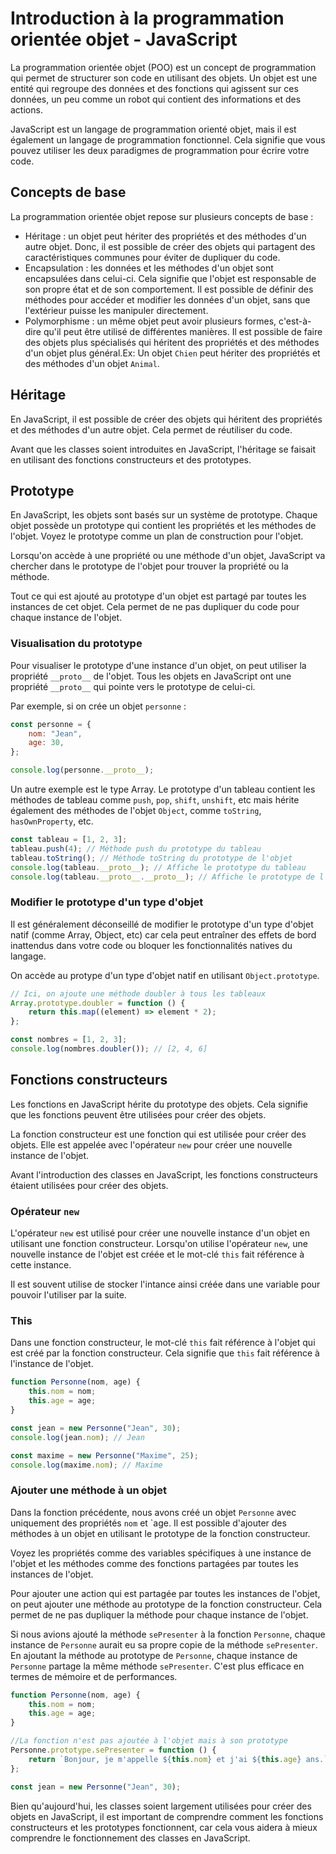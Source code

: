 # Introduction à la programmation orientée objet - JavaScript

La programmation orientée objet (POO) est un concept de programmation qui permet de structurer son code en utilisant des objets. Un objet est une entité qui regroupe des données et des fonctions qui agissent sur ces données, un peu comme un robot qui contient des informations et des actions.

JavaScript est un langage de programmation orienté objet, mais il est également un langage de programmation fonctionnel. Cela signifie que vous pouvez utiliser les deux paradigmes de programmation pour écrire votre code.

## Concepts de base

La programmation orientée objet repose sur plusieurs concepts de base :

-   Héritage : un objet peut hériter des propriétés et des méthodes d'un autre objet. Donc, il est possible de créer des objets qui partagent des caractéristiques communes pour éviter de dupliquer du code.
-   Encapsulation : les données et les méthodes d'un objet sont encapsulées dans celui-ci. Cela signifie que l'objet est responsable de son propre état et de son comportement. Il est possible de définir des méthodes pour accéder et modifier les données d'un objet, sans que l'extérieur puisse les manipuler directement.
-   Polymorphisme : un même objet peut avoir plusieurs formes, c'est-à-dire qu'il peut être utilisé de différentes manières. Il est possible de faire des objets plus spécialisés qui héritent des propriétés et des méthodes d'un objet plus général.Ex: Un objet `Chien` peut hériter des propriétés et des méthodes d'un objet `Animal`.

## Héritage

En JavaScript, il est possible de créer des objets qui héritent des propriétés et des méthodes d'un autre objet. Cela permet de réutiliser du code.

Avant que les classes soient introduites en JavaScript, l'héritage se faisait en utilisant des fonctions constructeurs et des prototypes.

## Prototype

En JavaScript, les objets sont basés sur un système de prototype. Chaque objet possède un prototype qui contient les propriétés et les méthodes de l'objet. Voyez le prototype comme un plan de construction pour l'objet.

Lorsqu'on accède à une propriété ou une méthode d'un objet, JavaScript va chercher dans le prototype de l'objet pour trouver la propriété ou la méthode.

Tout ce qui est ajouté au prototype d'un objet est partagé par toutes les instances de cet objet. Cela permet de ne pas dupliquer du code pour chaque instance de l'objet.

### Visualisation du prototype

Pour visualiser le prototype d'une instance d'un objet, on peut utiliser la propriété `__proto__` de l'objet. Tous les objets en JavaScript ont une propriété `__proto__` qui pointe vers le prototype de celui-ci.

Par exemple, si on crée un objet `personne` :

```js
const personne = {
    nom: "Jean",
    age: 30,
};

console.log(personne.__proto__);
```

Un autre exemple est le type Array. Le prototype d'un tableau contient les méthodes de tableau comme `push`, `pop`, `shift`, `unshift`, etc mais hérite également des méthodes de l'objet `Object`, comme `toString`, `hasOwnProperty`, etc.

```js
const tableau = [1, 2, 3];
tableau.push(4); // Méthode push du prototype du tableau
tableau.toString(); // Méthode toString du prototype de l'objet
console.log(tableau.__proto__); // Affiche le prototype du tableau
console.log(tableau.__proto__.__proto__); // Affiche le prototype de l'objet
```

### Modifier le prototype d'un type d'objet

Il est généralement déconseillé de modifier le prototype d'un type d'objet natif (comme Array, Object, etc) car cela peut entraîner des effets de bord inattendus dans votre code ou bloquer les fonctionnalités natives du langage.

On accède au protype d'un type d'objet natif en utilisant `Object.prototype`.

```js
// Ici, on ajoute une méthode doubler à tous les tableaux
Array.prototype.doubler = function () {
    return this.map((element) => element * 2);
};

const nombres = [1, 2, 3];
console.log(nombres.doubler()); // [2, 4, 6]
```

## Fonctions constructeurs

Les fonctions en JavaScript hérite du prototype des objets. Cela signifie que les fonctions peuvent être utilisées pour créer des objets.

La fonction constructeur est une fonction qui est utilisée pour créer des objets. Elle est appelée avec l'opérateur `new` pour créer une nouvelle instance de l'objet.

Avant l'introduction des classes en JavaScript, les fonctions constructeurs étaient utilisées pour créer des objets.

### Opérateur `new`

L'opérateur `new` est utilisé pour créer une nouvelle instance d'un objet en utilisant une fonction constructeur. Lorsqu'on utilise l'opérateur `new`, une nouvelle instance de l'objet est créée et le mot-clé `this` fait référence à cette instance.

Il est souvent utilise de stocker l'intance ainsi créée dans une variable pour pouvoir l'utiliser par la suite.

### This

Dans une fonction constructeur, le mot-clé `this` fait référence à l'objet qui est créé par la fonction constructeur. Cela signifie que `this` fait référence à l'instance de l'objet.

```js
function Personne(nom, age) {
    this.nom = nom;
    this.age = age;
}

const jean = new Personne("Jean", 30);
console.log(jean.nom); // Jean

const maxime = new Personne("Maxime", 25);
console.log(maxime.nom); // Maxime
```

### Ajouter une méthode à un objet

Dans la fonction précédente, nous avons créé un objet `Personne` avec uniquement des propriétés `nom` et `age. Il est possible d'ajouter des méthodes à un objet en utilisant le prototype de la fonction constructeur.

Voyez les propriétés comme des variables spécifiques à une instance de l'objet et les méthodes comme des fonctions partagées par toutes les instances de l'objet.

Pour ajouter une action qui est partagée par toutes les instances de l'objet, on peut ajouter une méthode au prototype de la fonction constructeur. Cela permet de ne pas dupliquer la méthode pour chaque instance de l'objet.

Si nous avions ajouté la méthode `sePresenter` à la fonction `Personne`, chaque instance de `Personne` aurait eu sa propre copie de la méthode `sePresenter`. En ajoutant la méthode au prototype de `Personne`, chaque instance de `Personne` partage la même méthode `sePresenter`. C'est plus efficace en termes de mémoire et de performances.

```js
function Personne(nom, age) {
    this.nom = nom;
    this.age = age;
}

//La fonction n'est pas ajoutée à l'objet mais à son prototype
Personne.prototype.sePresenter = function () {
    return `Bonjour, je m'appelle ${this.nom} et j'ai ${this.age} ans.`;
};

const jean = new Personne("Jean", 30);
```

Bien qu'aujourd'hui, les classes soient largement utilisées pour créer des objets en JavaScript, il est important de comprendre comment les fonctions constructeurs et les prototypes fonctionnent, car cela vous aidera à mieux comprendre le fonctionnement des classes en JavaScript.
